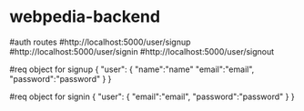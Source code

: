 # webpedia-backend

#auth routes
#http://localhost:5000/user/signup
#http://localhost:5000/user/signin
#http://localhost:5000/user/signout

#req object for signup
{
    "user":
    {
    "name":"name"
    "email":"email",
    "password":"password"
     }
}

#req object for signin
{
    "user":
    {
    "email":"email",
    "password":"password"
     }
}
